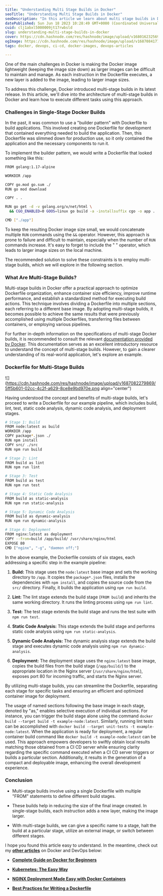 ```yaml
---
title: "Understanding Multi Stage Builds in Docker"
seoTitle: "Understanding Multi Stage Builds in Docker"
seoDescription: "In this article we learn about multi stage builds in Docker and how it helps to significantly reduce the size of our docker image."
datePublished: Sun Jun 18 2023 10:28:49 GMT+0000 (Coordinated Universal Time)
cuid: clj1abxl5000009jt17rwbsld
slug: understanding-multi-stage-builds-in-docker
cover: https://cdn.hashnode.com/res/hashnode/image/upload/v1680162325696/11abdc53-94e5-476c-a839-929c207425d3.png
ogImage: https://cdn.hashnode.com/res/hashnode/image/upload/v1687084177131/bd5290dd-0e6c-4e0d-8c8f-0887b263683f.avif
tags: docker, devops, ci-cd, docker-images, devops-articles

---
```


One of the main challenges in Docker is making the Docker image lightweight (keeping the image size down) as larger images can be difficult to maintain and manage. As each instruction in the Dockerfile executes, a new layer is added to the image, leading to larger image sizes.

To address this challenge, Docker introduced multi-stage builds in its latest release. In this article, we'll dive into the architecture of multi-stage builds in Docker and learn how to execute different tasks using this approach.

### **Challenges in Single-Stage Docker Builds**

In the past, it was common to use a "builder pattern" with Dockerfile to build applications. This involved creating one Dockerfile for development that contained everything needed to build the application. Then, this Dockerfile was slimmed down for production use, so it only contained the application and the necessary components to run it.

To implement the builder pattern, we would write a Dockerfile that looked something like this:

```bash
FROM golang:1.17-alpine

WORKDIR /app

COPY go.mod go.sum ./
RUN go mod download

COPY . .

RUN go get -d -v golang.org/x/net/html \ 
  && CGO_ENABLED=0 GOOS=linux go build -a -installsuffix cgo -o app .

CMD ["./app"]
```

To keep the resulting Docker image size small, we would concatenate multiple `RUN` commands using the `&&` operator. However, this approach is prone to failure and difficult to maintain, especially when the number of `RUN` commands increase. It's easy to forget to include the " " operator, which leads to larger image sizes on the local machine.

The recommended solution to solve these constraints is to employ multi-stage builds, which we will explore in the following section.

### **What Are Multi-Stage Builds?**

Multi-stage builds in Docker offer a practical approach to optimize Dockerfile organization, enhance container size efficiency, improve runtime performance, and establish a standardized method for executing build actions. This technique involves dividing a Dockerfile into multiple sections, each referring to a different base image. By adopting multi-stage builds, it becomes possible to achieve the same results that were previously accomplished using multiple Dockerfiles, transferring files between containers, or employing various pipelines.

For further in-depth information on the specifications of multi-stage Docker builds, it is recommended to consult the relevant [documentation provided by Docker](https://docs.docker.com/build/building/multi-stage/). This documentation serves as an excellent introductory resource to understand the concept of multi-stage builds. However, to gain a clearer understanding of its real-world application, let's explore an example.

### **Dockerfile for Multi-Stage Builds**

![](https://cdn.hashnode.com/res/hashnode/image/upload/v1687082279869/5ff5b601-02cc-4c2f-a629-8ce8e9bd970e.png align="center")

Having understood the concept and benefits of multi-stage builds, let's proceed to write a Dockerfile for our example pipeline, which includes build, lint, test, static code analysis, dynamic code analysis, and deployment stages.

```bash
# Stage 1: Build
FROM node:latest as build
WORKDIR /app
COPY package*.json ./
RUN npm install
COPY src/ ./src
RUN npm run build

# Stage 2: Lint
FROM build as lint
RUN npm run lint

# Stage 3: Test
FROM build as test
RUN npm run test

# Stage 4: Static Code Analysis
FROM build as static-analysis
RUN npm run static-analysis

# Stage 5: Dynamic Code Analysis
FROM build as dynamic-analysis
RUN npm run dynamic-analysis

# Stage 6: Deployment
FROM nginx:latest as deployment
COPY --from=build /app/build/ /usr/share/nginx/html
EXPOSE 80
CMD ["nginx", "-g", "daemon off;"]
```

In the above example, the Dockerfile consists of six stages, each addressing a specific step in the example pipeline:

1. **Build:** This stage uses the `node:latest` base image and sets the working directory to `/app`. It copies the `package*.json` files, installs the dependencies with `npm install`, and copies the source code from the `src/` directory. Finally, it builds the application using `npm run build`.
    
2. **Lint:** The lint stage extends the build stage (`FROM build`) and inherits the same working directory. It runs the linting process using `npm run lint`.
    
3. **Test:** The test stage extends the build stage and runs the test suite with `npm run test`.
    
4. **Static Code Analysis:** This stage extends the build stage and performs static code analysis using `npm run static-analysis`.
    
5. **Dynamic Code Analysis:** The dynamic analysis stage extends the build stage and executes dynamic code analysis using `npm run dynamic-analysis`.
    
6. **Deployment:** The deployment stage uses the `nginx:latest` base image, copies the build files from the build stage (`/app/build/`) to the appropriate location in the Nginx server (`/usr/share/nginx/html`), exposes port 80 for incoming traffic, and starts the Nginx server.
    

By utilizing multi-stage builds, you can streamline the Dockerfile, separating each stage for specific tasks and ensuring an efficient and optimized container image for deployment.

The usage of named sections following the base image in each stage, denoted by "as," enables selective execution of individual sections. For instance, you can trigger the build stage alone using the command `docker build --target build -t example-node:latest`. Similarly, running lint tests can be accomplished with `docker build --target unit-tests -t example-node:latest`. When the application is ready for deployment, a regular container build command like `docker build -t example-node:latest` can be used. This approach empowers developers to swiftly obtain local results matching those obtained from a CI CD server while ensuring clarity regarding the specific command executed when a CI CD server triggers or builds a particular section. Additionally, it results in the generation of a compact and deployable image, enhancing the overall development experience.

### **Conclusion**

* Multi-stage builds involve using a single Dockerfile with multiple "FROM" statements to define different build stages.
    
* These builds help in reducing the size of the final image created. In single-stage builds, each instruction adds a new layer, making the image larger.
    
* With multi-stage builds, we can give a specific name to a stage, halt the build at a particular stage, utilize an external image, or switch between different stages.
    

I hope you found this article easy to understand. In the meantime, check out my [**other articles**](https://blog.codewdhruv.com/) on Docker and DevOps below:

* [**Complete Guide on Docker for Beginners**](https://blog.codewdhruv.com/complete-guide-on-docker-for-beginners)
    
* [**Kubernetes: The Easy Way**](https://blog.codewdhruv.com/kubernetes-the-easy-way)
    
* [**NGINX Deployment Made Easy with Docker Containers**](https://blog.codewdhruv.com/nginx-deployment-made-easy-with-docker-containers)
    
* [**Best Practices for Writing a Dockerfile**](https://blog.codewdhruv.com/best-practices-for-writing-a-dockerfile)